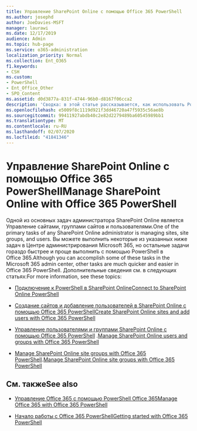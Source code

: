 ```yaml
---
title: Управление SharePoint Online с помощью Office 365 PowerShell
ms.author: josephd
author: JoeDavies-MSFT
manager: laurawi
ms.date: 12/17/2019
audience: Admin
ms.topic: hub-page
ms.service: o365-administration
localization_priority: Normal
ms.collection: Ent_O365
f1.keywords:
- CSH
ms.custom:
- PowerShell
- Ent_Office_Other
- SPO_Content
ms.assetid: d0d3877a-831f-4744-96b0-d8167f06cca2
description: 'Сводка: в этой статье рассказывается, как использовать PowerShell в Office 365 для управления пользователями, группами и группами сайтов в SharePoint Online.'
ms.openlocfilehash: e5009f8c1119d921f3dd46720a47f5935c56ae8b
ms.sourcegitcommit: 99411927abdb40c2e82d2279489ba60545989bb1
ms.translationtype: MT
ms.contentlocale: ru-RU
ms.lasthandoff: 02/07/2020
ms.locfileid: "41841346"
---
```

# <a name="manage-sharepoint-online-with-office-365-powershell"></a><span data-ttu-id="07d1f-103">Управление SharePoint Online с помощью Office 365 PowerShell</span><span class="sxs-lookup"><span data-stu-id="07d1f-103">Manage SharePoint Online with Office 365 PowerShell</span></span>

<span data-ttu-id="07d1f-104">Одной из основных задач администратора SharePoint Online является Управление сайтами, группами сайтов и пользователями.</span><span class="sxs-lookup"><span data-stu-id="07d1f-104">One of the primary tasks of any SharePoint Online administrator is managing sites, site groups, and users.</span></span> <span data-ttu-id="07d1f-105">Вы можете выполнить некоторые из указанных ниже задач в Центре администрирования Microsoft 365, но остальные задачи гораздо быстрее и проще выполнить с помощью PowerShell в Office 365.</span><span class="sxs-lookup"><span data-stu-id="07d1f-105">Although you can accomplish some of these tasks in the Microsoft 365 admin center, other tasks are much quicker and easier in Office 365 PowerShell.</span></span> <span data-ttu-id="07d1f-106">Дополнительные сведения см. в следующих статьях:</span><span class="sxs-lookup"><span data-stu-id="07d1f-106">For more information, see these topics:</span></span>

- [<span data-ttu-id="07d1f-107">Подключение к PowerShell в SharePoint Online</span><span class="sxs-lookup"><span data-stu-id="07d1f-107">Connect to SharePoint Online PowerShell</span></span>](https://docs.microsoft.com/powershell/sharepoint/sharepoint-online/connect-sharepoint-online?view=sharepoint-ps)
  
- [<span data-ttu-id="07d1f-108">Создание сайтов и добавление пользователей в SharePoint Online с помощью Office 365 PowerShell</span><span class="sxs-lookup"><span data-stu-id="07d1f-108">Create SharePoint Online sites and add users with Office 365 PowerShell</span></span>](create-sharepoint-sites-and-add-users-with-powershell.md)
    
- <span data-ttu-id="07d1f-109">[Управление пользователями и группами SharePoint Online с помощью Office 365 PowerShell](manage-sharepoint-users-and-groups-with-powershell.md) .</span><span class="sxs-lookup"><span data-stu-id="07d1f-109">[Manage SharePoint Online users and groups with Office 365 PowerShell](manage-sharepoint-users-and-groups-with-powershell.md)</span></span>
    
- <span data-ttu-id="07d1f-110">[Manage SharePoint Online site groups with Office 365 PowerShell](manage-sharepoint-site-groups-with-powershell.md).</span><span class="sxs-lookup"><span data-stu-id="07d1f-110">[Manage SharePoint Online site groups with Office 365 PowerShell](manage-sharepoint-site-groups-with-powershell.md)</span></span>
    
## <a name="see-also"></a><span data-ttu-id="07d1f-111">См. также</span><span class="sxs-lookup"><span data-stu-id="07d1f-111">See also</span></span>

- [<span data-ttu-id="07d1f-112">Управление Office 365 с помощью PowerShell Office 365</span><span class="sxs-lookup"><span data-stu-id="07d1f-112">Manage Office 365 with Office 365 PowerShell</span></span>](manage-office-365-with-office-365-powershell.md)

- [<span data-ttu-id="07d1f-113">Начало работы с Office 365 PowerShell</span><span class="sxs-lookup"><span data-stu-id="07d1f-113">Getting started with Office 365 PowerShell</span></span>](getting-started-with-office-365-powershell.md)
